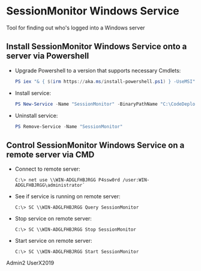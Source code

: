 # SessionMonitor Windows Service
Tool for finding out who's logged into a Windows server

## Install SessionMonitor Windows Service onto a server via Powershell
 - Upgrade Powershell to a version that supports necessary Cmdlets:
   ```Powershell
   PS iex "& { $(irm https://aka.ms/install-powershell.ps1) } -UseMSI"
   ```
 - Install service:
   ```Powershell
   PS New-Service -Name "SessionMonitor" -BinaryPathName "C:\CodeDeploy\SessionMonitor.WindowsSvc\SessionMonitor.WindowsSvc.exe"
   ```
 - Uninstall service:
   ```Powershell
   PS Remove-Service -Name "SessionMonitor"
   ```

## Control SessionMonitor Windows Service on a remote server via CMD
 - Connect to remote server:
   ```
   C:\> net use \\WIN-ADGLFHBJRGG P4ssw0rd /user:WIN-ADGLFHBJRGG\administrator`
   ```
 - See if service is running on remote server:
   ```
   C:\> SC \\WIN-ADGLFHBJRGG Query SessionMonitor
   ```
 - Stop service on remote server:
   ```
   C:\> SC \\WIN-ADGLFHBJRGG Stop SessionMonitor
   ```
 - Start service on remote server:
   ```
   C:\> SC \\WIN-ADGLFHBJRGG Start SessionMonitor
   ```

Admin2
UserX2019

